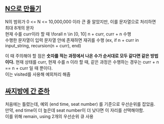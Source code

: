 ## [N으로 만들기](https://noj.am/17255)

N의 범위가 0 <= N <= 10,000,000 이라 큰 줄 알았지만, 이를 문자열으로 처리하면 최대 8개의 문자  
현재 수를 curr이라 할 때 \forall n \in [0, 10] n + curr, curr + n 수행  
수행한 문자열이 입력 문자열 안에 존재하면 재귀를 수행  (ex, if n + curr in input_string, recursion(n + curr), end)  

이 때 주의해야 할 점은 **숫자를 적는 과정에서 나온 수가 순서대로 모두 같다면 같은 방법이다.**
현재 상태를 curr, 현재 수를 n 이라 할 때, 같은 과정은 수행하는 경우는 curr + n == n + curr 일 때 뿐이다.  
이는 visited를 사용해 예외처리 해줌  


## [싸지방에 간 준하](https://noj.am/12674)
처음에는 틀렸는데, 예외 (end time, seat number) 를 기준으로 우선순위를 잡았음.  
만약, end time이 더 높은데 seat number이 더 낮다면 이 자리를 선택해야함.  
이를 위해 remain, using 2개의 우선순위 큐 사용  
